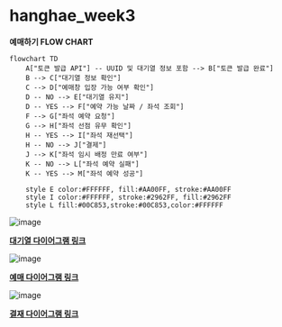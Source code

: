 # hanghae_week3

**예매하기 FLOW CHART**
```mermaid
flowchart TD
    A["토큰 발급 API"] -- UUID 및 대기열 정보 포함 --> B["토큰 발급 완료"]
    B --> C["대기열 정보 확인"]
    C --> D["예매창 입장 가능 여부 확인"]
    D -- NO --> E["대기열 유지"]
    D -- YES --> F["예약 가능 날짜 / 좌석 조회"]
    F --> G["좌석 예약 요청"]
    G --> H["좌석 선점 유무 확인"]
    H -- YES --> I["좌석 재선택"]
    H -- NO --> J["결제"]
    J --> K["좌석 임시 배정 만료 여부"]
    K -- NO --> L["좌석 예약 실패"]
    K -- YES --> M["좌석 예약 성공"]

    style E color:#FFFFFF, fill:#AA00FF, stroke:#AA00FF
    style I color:#FFFFFF, stroke:#2962FF, fill:#2962FF
    style L fill:#00C853,stroke:#00C853,color:#FFFFFF
```

![image](https://github.com/user-attachments/assets/b3429db6-917d-4e08-8a19-ec517417edc6)

**[대기열 다이어그램 링크](https://www.mermaidchart.com/app/projects/100d9e03-3136-4578-90b4-2fa1d5595bb6/diagrams/95c31869-1abf-458c-85c6-bd54237bfb58/version/v0.1/edit)**

![image](https://github.com/user-attachments/assets/1151c654-f60d-4715-bca6-e8dfb2e014a9)

**[예매 다이어그램 링크](https://www.mermaidchart.com/app/projects/100d9e03-3136-4578-90b4-2fa1d5595bb6/diagrams/8e0b7df1-5377-4323-a58c-58b175e6dc05/version/v0.1/edit)**

![image](https://github.com/user-attachments/assets/75e47f7b-c13d-4a33-9adb-2e2938c4f930)

**[결재 다이어그램 링크](https://www.mermaidchart.com/app/projects/100d9e03-3136-4578-90b4-2fa1d5595bb6/diagrams/3d82a63e-9eb1-4a5a-8969-673014bd7d73/version/v0.1/edit)**
